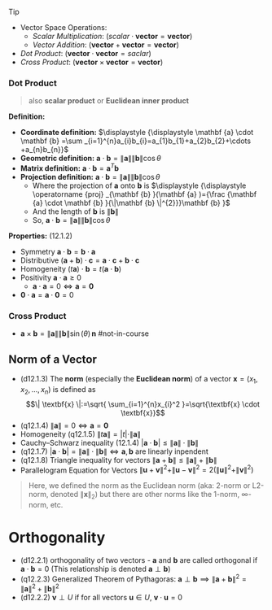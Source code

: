 
> [!TIP]
> - Vector Space Operations:
>	- _Scalar Multiplication_: ($\textit{scalar}\cdot\mathbf{vector}=\mathbf{vector}$)
>	- _Vector Addition_: ($\mathbf{vector}+\mathbf{vector}=\mathbf{vector}$)
>- _Dot Product_: ($\mathbf{vector}\cdot\mathbf{vector}=\textit{saclar}$)
>- _Cross Product_: ($\mathbf{vector}\times\mathbf{vector}=\mathbf{vector}$)

### Dot Product

> also **scalar product** or **Euclidean inner product**

**Definition:**
- **Coordinate definition:** $\displaystyle  {\displaystyle \mathbf {a} \cdot \mathbf {b} =\sum _{i=1}^{n}a_{i}b_{i}=a_{1}b_{1}+a_{2}b_{2}+\cdots +a_{n}b_{n}}$
- **Geometric definition:** $\displaystyle  {\displaystyle \mathbf {a} \cdot \mathbf {b} =\|\mathbf {a} \|\|\mathbf {b} \|\cos \theta }$
- **Matrix definition:** $\displaystyle  {\displaystyle \mathbf {a} \cdot \mathbf {b} =\mathbf {a} ^{T}\mathbf {b} }$
- **Projection definition:** $\displaystyle  {\displaystyle \mathbf {a} \cdot \mathbf {b} =\|\mathbf {a} \|\|\mathbf {b} \|\cos \theta }$
	- Where the projection of $\textbf{a}$ onto $\textbf{b}$ is $\displaystyle  {\displaystyle \operatorname {proj} _{\mathbf {b} }(\mathbf {a} )={\frac {\mathbf {a} \cdot \mathbf {b} }{\|\mathbf {b} \|^{2}}}\mathbf {b} }$
	- And the length of $\textbf{b}$ is $\displaystyle  {\displaystyle \|\mathbf {b} \|}$
	- So, $\displaystyle  {\displaystyle \mathbf {a} \cdot \mathbf {b} =\|\mathbf {a} \|\|\mathbf {b} \|\cos \theta }$

**Properties:** (12.1.2)
- Symmetry $\textbf{a}\cdot\textbf{b}=\textbf{b}\cdot\textbf{a}$
- Distributive $(\textbf{a}+\textbf{b})\cdot{\textbf{c}}=\textbf{a}\cdot\textbf{c}+\textbf{b}\cdot\textbf{c}$
- Homogeneity $(t\textbf{a})\cdot\textbf{b}=t(\textbf{a}\cdot\textbf{b})$
- Positivity $\textbf{a}\cdot\textbf{a}\geq 0$
	- $\textbf{a}\cdot\textbf{a}= 0 \iff \textbf{a}=\textbf{0}$
- $\textbf{0}\cdot\textbf{a}=\textbf{a}\cdot\textbf{0}=0$

### Cross Product

- $\displaystyle  \mathbf {a} \times \mathbf {b} =\|\mathbf {a} \|\|\mathbf {b} \|\sin(\theta )\,\mathbf {n}$ #not-in-course 



## Norm of a Vector

- (d12.1.3) The **norm** (especially the **Euclidean norm**) of a vector $\textbf{x}= (x_1,x_2,...,x_n)$ is defined as $$\| \textbf{x} \|:=\sqrt{ \sum_{i=1}^{n}x_{i}^2 }=\sqrt{\textbf{x} \cdot \textbf{x}}$$
- (q12.1.4) $\|\textbf{a} \|=0 \iff \textbf{a}=\textbf{0}$
- Homogeneity (q12.1.5) $\|t \textbf{a} \|=|t|\cdot\| \textbf{a} \|$
- Cauchy–Schwarz inequality (12.1.4) $|\textbf{a}\cdot\textbf{b}| \leq  \| \textbf{a} \| \cdot{\| \textbf{b} \|}$
- (q12.1.7) $|\textbf{a}\cdot\textbf{b}| =  \| \textbf{a} \| \cdot{\| \textbf{b} \|} \iff \textbf{a},\textbf{b}$ are linearly inpendent 
- (q12.1.8) Triangle inequality for vectors $\| \textbf{a} + \textbf{b} \| \leq \| \textbf{a} \| +{\| \textbf{b} \|}$
- Parallelogram Equation for Vectors $\|\textbf{u}+\textbf{v} \|^2+\|\textbf{u}-\textbf{v} \|^2=2(\|\textbf{u}\|^2+\|\textbf{v}\|^2)$

> Here, we defined the norm as the Euclidean norm (aka: 2-norm or L2-norm, denoted $\| \mathbf{x} \|_2$) but there are other norms like the 1-norm, $\infty$-norm, etc.

# Orthogonality  

- (d12.2.1) orthogonality of two vectors - $\textbf{a}$ and $\textbf{b}$ are called orthogonal if $\textbf{a}\cdot\textbf{b}=0$ (This relationship is denoted $\textbf{a}\perp\textbf{b}$)
- (q12.2.3) Generalized Theorem of Pythagoras: $\textbf{a}\perp\textbf{b}\implies\| \textbf{a} + \textbf{b} \|^2 = \| \textbf{a} \|^2 +{\| \textbf{b} \|}^2$
- (d12.2.2) $\mathbf{v} \perp U$ if for all vectors $\mathbf{u} \in U$, $\mathbf{v} \cdot \mathbf{u} = 0$
